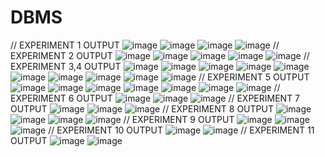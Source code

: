 # DBMS
// EXPERIMENT 1 OUTPUT
![image](https://user-images.githubusercontent.com/112066277/193872034-b9e73178-2e93-4c60-83d6-404b135f6ab2.png)
![image](https://user-images.githubusercontent.com/112066277/193872092-8a8174ce-56bd-4af3-b31f-9fcd4a88e0dd.png)
![image](https://user-images.githubusercontent.com/112066277/193872154-1a687668-2877-4cc5-ad31-4e101d5d4f49.png)
![image](https://user-images.githubusercontent.com/112066277/193872212-a500cda9-1223-44a8-b9da-4af6e1eeb6a6.png)
// EXPERIMENT 2 OUTPUT
![image](https://user-images.githubusercontent.com/112066277/193872739-f926a568-a81d-4505-8633-e7e65b3593cc.png)
![image](https://user-images.githubusercontent.com/112066277/193872820-75c229bb-7ac4-4686-8743-ddf8e3cd92a2.png)
![image](https://user-images.githubusercontent.com/112066277/193872860-26bb1000-a28f-4fe9-9618-465ee98535cd.png)
![image](https://user-images.githubusercontent.com/112066277/193872942-659091c2-6da9-46a8-b9a2-f23743ff7536.png)
![image](https://user-images.githubusercontent.com/112066277/193873036-6a6ecd2e-9d05-4bbc-99c0-b0e61604eb31.png)
// EXPERIMENT 3,4 OUTPUT
![image](https://user-images.githubusercontent.com/112066277/193873491-1c1eb310-3a3b-48a3-809d-c20fe53a0dbc.png)
![image](https://user-images.githubusercontent.com/112066277/193873663-ec82fce4-f6d1-4d7b-b8a7-4fb74bbe93ae.png)
![image](https://user-images.githubusercontent.com/112066277/193873924-389894d1-97c2-410e-8955-8fc327efd318.png)
![image](https://user-images.githubusercontent.com/112066277/193873989-98ac4288-1c85-4136-a1c6-decaf83cc7d6.png)
![image](https://user-images.githubusercontent.com/112066277/193874022-a1801390-589c-432c-9e56-b6e0aac79346.png)
![image](https://user-images.githubusercontent.com/112066277/193874068-493b8efe-bfe5-49b6-b31e-d241582caaae.png)
![image](https://user-images.githubusercontent.com/112066277/193874113-f7d7a08d-a3e9-439c-bf27-26d46689f879.png)
![image](https://user-images.githubusercontent.com/112066277/193874141-8694c661-4aee-4fad-8c61-e438f41ecfdc.png)
![image](https://user-images.githubusercontent.com/112066277/193874201-7565853e-40ef-4934-a875-79eb799fbed6.png)
![image](https://user-images.githubusercontent.com/112066277/193874247-841657df-12a2-4bcd-9210-53113cae3119.png)
// EXPERIMENT 5 OUTPUT
![image](https://user-images.githubusercontent.com/112066277/193874798-0b85adf3-9a64-48d7-a0c6-b9d2ee53bfba.png)
![image](https://user-images.githubusercontent.com/112066277/193874864-7eeae9b1-f98b-4b7a-864d-c30907d70cf1.png)
![image](https://user-images.githubusercontent.com/112066277/193874905-a639d68e-8ebd-4b8a-93e0-0a0518c3fb62.png)
![image](https://user-images.githubusercontent.com/112066277/193874957-2a84f1eb-37e4-4336-b7ee-90e274e50547.png)
![image](https://user-images.githubusercontent.com/112066277/193875009-91839531-b67e-4592-ab2a-0082f8792e54.png)
![image](https://user-images.githubusercontent.com/112066277/193875078-7bcea687-121a-4d28-8822-214b741e7ecd.png)
![image](https://user-images.githubusercontent.com/112066277/193875133-a22d3b28-9d61-4689-bf44-87a44b33304f.png)
// EXPERIMENT 6 OUTPUT
![image](https://user-images.githubusercontent.com/112066277/193875394-f6307c9c-2f0a-445d-9a1a-7fe6cec8abda.png)
![image](https://user-images.githubusercontent.com/112066277/193875436-561844ae-5b4d-440e-85be-f03f66201b3f.png)
![image](https://user-images.githubusercontent.com/112066277/193875496-0afdecb6-3310-4e23-8462-6db99715d215.png)
// EXPERIMENT 7 OUTPUT
![image](https://user-images.githubusercontent.com/112066277/193876150-f064d59c-7f7f-4ba5-ab33-f32c6861908e.png)
![image](https://user-images.githubusercontent.com/112066277/193876313-dbfa929f-12f8-404b-8445-72274f2ad82b.png)
![image](https://user-images.githubusercontent.com/112066277/193876486-905dfa2d-1a6e-432f-be6c-07d1f22be2ee.png)
// EXPERIMENT 8 OUTPUT
![image](https://user-images.githubusercontent.com/112066277/193878630-577e67f4-ea3d-4383-9d24-00b504be4da0.png)
![image](https://user-images.githubusercontent.com/112066277/193878682-a072beb2-3f28-4202-bdf8-f2acbaad7a01.png)
![image](https://user-images.githubusercontent.com/112066277/193878728-fde4d6ef-937b-4c1a-8564-25331d3fd4c4.png)
![image](https://user-images.githubusercontent.com/112066277/193878790-fa700974-f80b-4bef-898c-fbc082544ba4.png)
// EXPERIMENT 9 OUTPUT
![image](https://user-images.githubusercontent.com/112066277/193879130-d5e014ea-0f71-4766-83cb-d650c4012ab1.png)
![image](https://user-images.githubusercontent.com/112066277/193879226-9c19c7e4-424c-4e59-b313-df1ce27d9025.png)
![image](https://user-images.githubusercontent.com/112066277/193879280-15de18b4-6ab6-4fcc-ab7b-eeb85e92cf0a.png)
// EXPERIMENT 10 OUTPUT
![image](https://user-images.githubusercontent.com/112066277/193879633-706cf642-a4b2-450b-9946-e150f61892dd.png)
![image](https://user-images.githubusercontent.com/112066277/193879696-a1a957e5-8534-40d6-9271-b48448d8771d.png)
// EXPERIMENT 11 OUTPUT
![image](https://user-images.githubusercontent.com/112066277/193880071-8b89875d-c3de-4824-986e-33519e6ec6a1.png)
![image](https://user-images.githubusercontent.com/112066277/193880118-9b14c628-c1b9-40ab-82fc-b56017c8895f.png)
